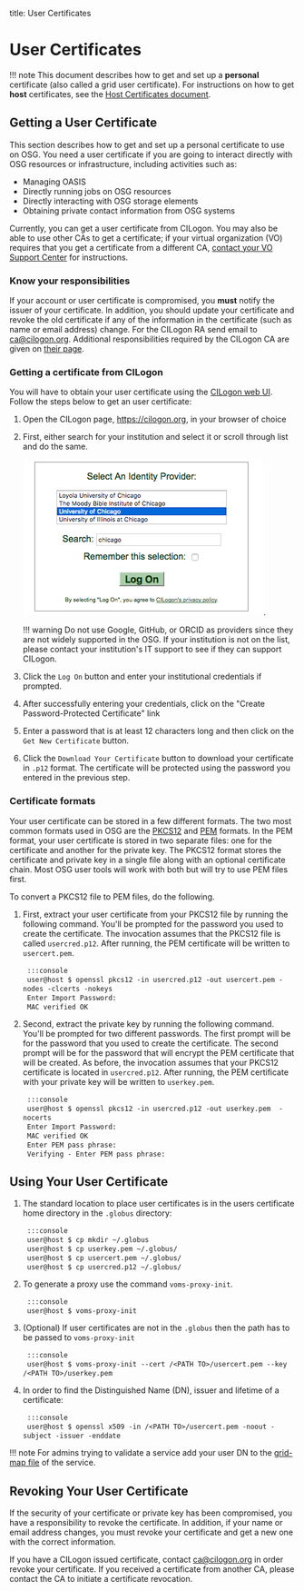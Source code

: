 title: User Certificates

User Certificates
=================

!!! note
    This document describes how to get and set up a **personal** certificate (also called a grid user certificate).
    For instructions on how to get **host** certificates, see the [Host Certificates document](host-certs.md).

Getting a User Certificate
--------------------------

This section describes how to get and set up a personal certificate to use on OSG.
You need a user certificate if you are going to interact directly with OSG resources or infrastructure,
including activities such as:

- Managing OASIS
- Directly running jobs on OSG resources
- Directly interacting with OSG storage elements
- Obtaining private contact information from OSG systems

Currently, you can get a user certificate from CILogon.
You may also be able to use other CAs to get a certificate; if your virtual organization (VO) requires that you get a
certificate from a different CA, [contact your VO Support Center](https://github.com/opensciencegrid/topology/tree/master/virtual-organizations) for
instructions.

### Know your responsibilities

If your account or user certificate is compromised, you **must** notify the issuer of your certificate. 
In addition, you should update your certificate and revoke the old certificate if any of the information in the
certificate (such as name or email address) change.
For the CILogon RA send email to [ca@cilogon.org](mailto:ca@cilogon.org).
Additional responsibilities required by the CILogon CA are given on [their page](http://ca.cilogon.org/responsibilities).  


### Getting a certificate from CILogon

You will have to obtain your user certificate using the [CILogon web UI](https://cilogon.org/).
Follow the steps below to get an user certificate:

1. Open the CILogon page, <https://cilogon.org>, in your browser of choice
1. First, either search for your institution and select it or scroll through list and do the same.

    ![Institution Selection](..//img/cilogon_select_idp.png).

    !!! warning
        Do not use Google, GitHub, or ORCID as providers since they are not widely supported in the OSG.
        If your institution is not on the list, please contact your institution's IT support to see if they can support
        CILogon.

1. Click the `Log On` button and enter your institutional credentials if prompted.
1. After successfully entering your credentials, click on the "Create Password-Protected Certificate" link
1. Enter a password that is at least 12 characters long and then click on the `Get New Certificate` button.
1. Click the `Download Your Certificate` button to download your certificate in `.p12` format.
   The certificate will be protected using the password you entered in the previous step.


### Certificate formats

Your user certificate can be stored in a few different formats.
The two most common formats used in OSG are the [PKCS12](https://en.wikipedia.org/wiki/PKCS_12) and
[PEM](https://en.wikipedia.org/wiki/Privacy-Enhanced_Mail) formats.
In the PEM format, your user certificate is stored in two separate files: one for the certificate and another for the
private key.
The PKCS12 format stores the certificate and private key in a single file along with an optional certificate chain.
Most OSG user tools will work with both but will try to use PEM files first.   

To convert a PKCS12 file to  PEM files, do the following.  
   
1. First, extract your user certificate from your PKCS12 file by running the following command.  You'll be prompted for the password you used to create the certificate. The invocation assumes that the PKCS12 file is called `usercred.p12`.  After running, the PEM certificate will be written to `usercert.pem`. 

        :::console
        user@host $ openssl pkcs12 -in usercred.p12 -out usercert.pem -nodes -clcerts -nokeys
        Enter Import Password:
        MAC verified OK
   
1. Second, extract the private key by running the following command. You'll be prompted for two different passwords.  The first prompt will be for the password that you used to create the certificate.  The second prompt will be for the password that will encrypt the PEM certificate that will be created.  As before, the invocation assumes that your PKCS12 certificate is located in `usercred.p12`. After running, the PEM certificate with your private key will be written to `userkey.pem`.

        :::console 
        user@host $ openssl pkcs12 -in usercred.p12 -out userkey.pem  -nocerts
        Enter Import Password:
        MAC verified OK
        Enter PEM pass phrase:
        Verifying - Enter PEM pass phrase:

Using Your User Certificate
---------------------------

1. The standard location to place user certificates is in the users certificate home directory in the `.globus` directory:

        :::console
        user@host $ cp mkdir ~/.globus
        user@host $ cp userkey.pem ~/.globus/
        user@host $ cp usercert.pem ~/.globus/
        user@host $ cp usercred.p12 ~/.globus/

1. To generate a proxy use the command `voms-proxy-init`. 

        :::console
      	user@host $ voms-proxy-init

1. (Optional) If user certificates are not in the `.globus` then the path has to be passed to `voms-proxy-init`

        :::console
        user@host $ voms-proxy-init --cert /<PATH TO>/usercert.pem --key /<PATH TO>/userkey.pem

1. In order to find the Distinguished Name (DN), issuer and lifetime of a certificate:

        :::console
        user@host $ openssl x509 -in /<PATH TO>/usercert.pem -noout -subject -issuer -enddate

!!! note
    For admins trying to validate a service add your user DN to the [grid-map file](lcmaps-voms-authentication.md#mapping-users) of the service.
  

Revoking Your User Certificate
------------------------------

If the security of your certificate or private key has been compromised, you have a responsibility to revoke the certificate.
In addition, if your name or email address changes, you must revoke your certificate and get a new one with the correct
information.

If you have a CILogon issued certificate, contact [ca@cilogon.org](mailto:ca@cilogon.org) in order revoke your certificate.
If you received a certificate from another CA, please contact the CA to initiate a certificate revocation.

